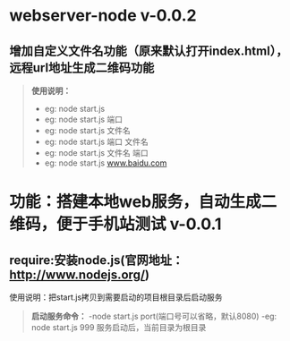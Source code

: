 webserver-node v-0.0.2
===================
增加自定义文件名功能（原来默认打开index.html），远程url地址生成二维码功能
----------
> **使用说明：**
> - eg: node start.js
> - eg: node start.js 端口
> - eg: node start.js 文件名
> - eg: node start.js 端口 文件名
> - eg: node start.js 文件名 端口
> - eg: node start.js www.baidu.com   


功能：搭建本地web服务，自动生成二维码，便于手机站测试  v-0.0.1
===================
require:安装node.js(官网地址：http://www.nodejs.org/)
----------
使用说明：把start.js拷贝到需要启动的项目根目录后启动服务
> **启动服务命令：**
> -node start.js port(端口号可以省略，默认8080)
> -eg: node start.js 999
服务启动后，当前目录为根目录